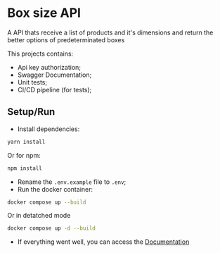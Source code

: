 # Box size API

A API thats receive a list of products and it's dimensions and return the better options of predeterminated boxes

This projects contains:
- Api key authorization;
- Swagger Documentation;
- Unit tests;
- CI/CD pipeline (for tests);

## Setup/Run

- Install dependencies:

```bash
yarn install
```
Or for npm:
```bash
npm install
```

- Rename the `.env.example` file to `.env`;
- Run the docker container:

```bash
docker compose up --build
```

Or in detatched mode

```bash
docker compose up -d --build
```

- If everything went well, you can access the [Documentation](http://localhost:9000/docs) 